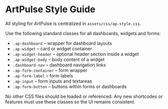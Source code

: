 # ArtPulse Style Guide

All styling for ArtPulse is centralized in `assets/css/ap-style.css`.

Use the following standard classes for all dashboards, widgets and forms:

- `.ap-dashboard` – wrapper for dashboard layouts
- `.ap-widget` – card or widget container
- `.ap-widget-header` – optional header section inside a widget
- `.ap-widget-body` – body content of a widget
- `.dashboard-nav` – dashboard navigation links
- `.ap-form-container` – form wrapper
- `.ap-form-label` – form labels
- `.ap-input` – form inputs and textareas
- `.ap-form-button` – buttons within forms or dashboards

No other CSS files should be loaded or referenced. Any new shortcodes or features
must use these classes so the UI remains consistent.
